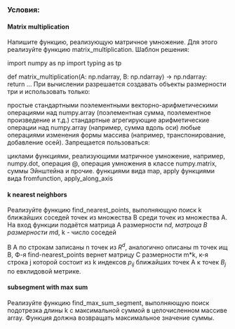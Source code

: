 ### Условия: 


#### Matrix multiplication
Напишите функцию, реализующую матричное умножение. Для этого реализуйте функцию matrix_multiplication. Шаблон решения:


import numpy as np
import typing as tp

def matrix_multiplication(A: np.ndarray, B: np.ndarray) -> np.ndarray:    
    return ...
При вычислении разрешается создавать объекты размерности три и использовать только:

простые стандартными поэлементными векторно-арифметическими операциями над numpy.array (поэлементная сумма, поэлементное произведение и т.д.)
стандартные агрегирующие арифметические операции над numpy.array (например, сумма вдоль оси)
любые операциями изменения формы массива (например, транспонирование, добавление осей).
Запрещается пользоваться:

циклами
функциями, реализующими матричное умножение, например, numpy.dot, операция @, операция умножения в классе numpy.matrix, суммы Эйнштейна и прочие.
функциями вида map, apply
функциями вида fromfunction, apply_along_axis


#### k nearest neighbors

 Реализуйте функцию find_nearest_points, выполняющую поиск k
ближайших соседей точек из множества B среди точек из множества A. На вход функции подаётся матрица A размерности n*d, матроца B размерности m*d, k - число соседей

В A по строкам записаны n точек из $R^d$, аналогично описаны m точек ищ B, Ф-я find-nearest_points вернет матрицу C размерности m*k, к-я строка j которой состоит из k индексов $p_{ij}$ ближайших точек A к точек $B_j$ по евклидовой метрике.


#### subsegment with max sum

Реализуйте функцию find_max_sum_segment, выполняющую поиск подотрезка длины k с максимальной суммой в целочисленном массиве array. Функция должна возвращать максимальное значение суммы.
